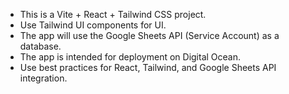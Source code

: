 <!-- Use this file to provide workspace-specific custom instructions to Copilot. For more details, visit https://code.visualstudio.com/docs/copilot/copilot-customization#_use-a-githubcopilotinstructionsmd-file -->

- This is a Vite + React + Tailwind CSS project.
- Use Tailwind UI components for UI.
- The app will use the Google Sheets API (Service Account) as a database.
- The app is intended for deployment on Digital Ocean.
- Use best practices for React, Tailwind, and Google Sheets API integration.
